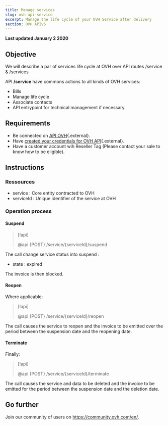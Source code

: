```yaml
---
title: Manage services
slug: ovh-api-service
excerpt: Manage the life cycle of your OVH Service after delivery
section: OVH APIv6
---
```


**Last updated January 2 2020**

## Objective

We will describe a par of services life cycle at OVH over API routes /service & /services

API **/service** have commons actions to all kinds of OVH services:

* Bills
* Manage life cycle
* Associate contacts
* API entrypoint for technical management if necessary.

## Requirements

* Be connected on [API OVH](https://api.ovh.com/console){.external}.
* Have [created your credentials for OVH API](https://docs.ovh.com/gb/en/customer/first-steps-with-ovh-api/){.external}.
* Have a customer account wih Reseller Tag (Please contact your sale to know how to be eligible).

## Instructions

### Ressources

* service : Core entity contracted to OVH
* serviceId : Unique identifier of the service at OVH 

### Operation process

#### Suspend

> [!api]
>
> @api {POST} /service/{serviceId}/suspend
>

The call change service status into suspend :

* state : expired

The invoice is then blocked.

#### Reopen

Where applicable:

> [!api]
>
> @api {POST} /service/{serviceId}/reopen
>

The call causes the service to reopen and the invoice to be emitted over the period between the suspension date and the reopening date.

#### Terminate

Finally:

> [!api]
>
> @api {POST} /service/{serviceId}/terminate
>

The call causes the service and data to be deleted and the invoice to be emitted for the period between the suspension date and the deletion date.

## Go further

Join our community of users on <https://community.ovh.com/en/>.

